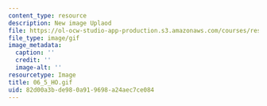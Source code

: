 ```yaml
---
content_type: resource
description: New image Uplaod
file: https://ol-ocw-studio-app-production.s3.amazonaws.com/courses/res-21g-01-kana-spring-2010/82d00a3bde980a919698a24aec7ce084_06_5_HO.gif
file_type: image/gif
image_metadata:
  caption: ''
  credit: ''
  image-alt: ''
resourcetype: Image
title: 06_5_HO.gif
uid: 82d00a3b-de98-0a91-9698-a24aec7ce084
---
```


